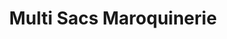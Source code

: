 ---
title: "Multi Sacs Maroquinerie"
url: /fort-de-france/multi-sacs-maroquinerie/
shop: Allgemein
---